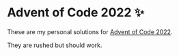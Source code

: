 # Advent of Code 2022 ✨

These are my personal solutions for [Advent of Code 2022](https://adventofcode.com/2022).

They are rushed but should work.
